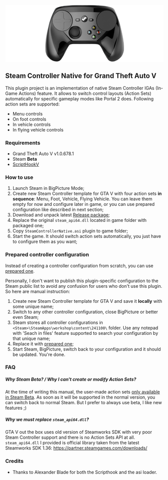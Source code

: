 ![preview](https://raw.githubusercontent.com/GoldRenard/GTAVSteamControllerNative/master/docs/steam_controller.png)

## Steam Controller Native for Grand Theft Auto V

This plugin project is an implementation of native Steam Controller IGAs (In-Game Actions) feature. It allows to switch  control layouts (Action Sets) automatically for specific gameplay modes like Portal 2 does. Following action sets are supported:
- Menu controls
- On foot controls
- In vehicle controls
- In flying vehicle controls

### Requirements

- Grand Theft Auto V v1.0.678.1
- Steam **Beta**
- [ScriptHookV](http://www.dev-c.com/gtav/scripthookv/)

### How to use

1. Launch Steam in BigPicture Mode;
2. Create new Steam Controller template for GTA V with four action sets **in sequence**: Menu, Foot, Vehicle, Flying Vehicle. You can leave them empty for now and configure later in game, or you can use prepared configuration like described in next section;
3. Download and unpack latest [Release package](https://github.com/GoldRenard/DMOAdvancedLauncher/releases/latest);
4. Replace the original `steam_api64.dll` located in game folder with packaged one;
5. Copy `SteamControllerNative.asi` plugin to game folder;
6. Start the game. It should switch action sets automatically, you just have to configure them as you want;

### Prepared controller configuration

Instead of creating a controller configuration from scratch, you can use [prepared one](https://github.com/GoldRenard/GTAVSteamControllerNative/blob/master/controller.vdf). 

Personally, I don't want to publish this plugin-specific configuration to the Steam public list to avoid any confusion for users who don't use this plugin. So here are manual instruction:

1. Create new Steam Controller template for GTA V and save it **locally** with some unique name;
2. Switch to any other controller configuration, close BigPicture or better even Steam;
3. Steam stores all controller configurations in `<Steam>\SteamApps\workshop\content\241100\` folder. Use any notepad with 'Seach in files' feature supported to search your configuration by that unique name;
4. Replace it with [prepared one](https://github.com/GoldRenard/GTAVSteamControllerNative/blob/master/controller.vdf);
5. Start Steam, BigPicture, switch back to your configuration and it should be updated. You're done.

### FAQ

##### Why Steam Beta? / Why I can't create or modify Action Sets?

At the time of writing this manual, the user-made action sets [only available in Steam Beta](http://steamcommunity.com/groups/SteamClientBeta#announcements/detail/907845561657648981). As soon as it will be supported in the normal version, you can switch back to normal Steam. But I prefer to always use beta, I like new features ;)

##### Why we must replace `steam_api64.dll`?

GTA V out the box uses old version of Steamworks SDK with very poor Steam Controller support and there is no Action Sets API at all. `steam_api64.dll` I provided is official library taken from the latest Steamworks SDK 1.36: https://partner.steamgames.com/downloads/

### Credits

- Thanks to Alexander Blade for both the Scripthook and the asi loader.
